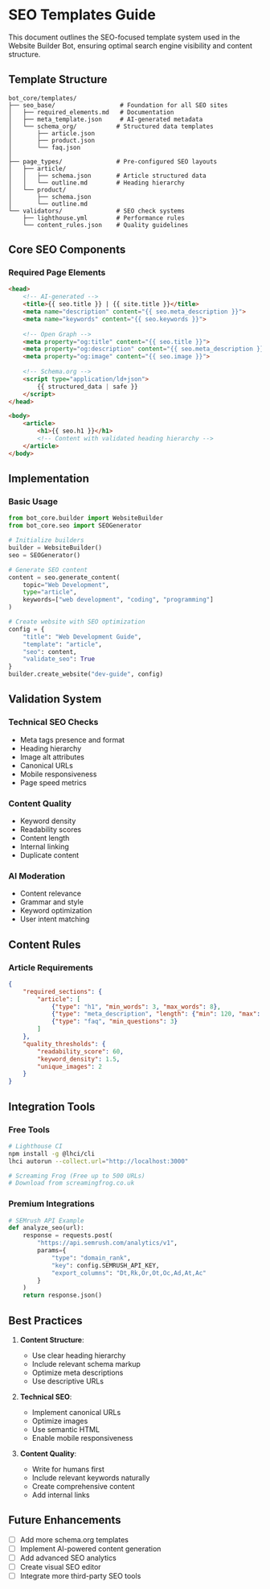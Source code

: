 # SEO Templates Guide

This document outlines the SEO-focused template system used in the Website Builder Bot, ensuring optimal search engine visibility and content structure.

## Template Structure

```
bot_core/templates/
├── seo_base/                  # Foundation for all SEO sites
│   ├── required_elements.md   # Documentation
│   ├── meta_template.json     # AI-generated metadata
│   └── schema_org/           # Structured data templates
│       ├── article.json
│       ├── product.json
│       └── faq.json
│
├── page_types/               # Pre-configured SEO layouts
│   ├── article/
│   │   ├── schema.json       # Article structured data
│   │   └── outline.md        # Heading hierarchy
│   └── product/
│       ├── schema.json
│       └── outline.md
└── validators/               # SEO check systems
    ├── lighthouse.yml        # Performance rules
    └── content_rules.json    # Quality guidelines
```

## Core SEO Components

### Required Page Elements
```html
<head>
    <!-- AI-generated -->
    <title>{{ seo.title }} | {{ site.title }}</title>
    <meta name="description" content="{{ seo.meta_description }}">
    <meta name="keywords" content="{{ seo.keywords }}">
    
    <!-- Open Graph -->
    <meta property="og:title" content="{{ seo.title }}">
    <meta property="og:description" content="{{ seo.meta_description }}">
    <meta property="og:image" content="{{ seo.image }}">
    
    <!-- Schema.org -->
    <script type="application/ld+json">
        {{ structured_data | safe }}
    </script>
</head>

<body>
    <article>
        <h1>{{ seo.h1 }}</h1>
        <!-- Content with validated heading hierarchy -->
    </article>
</body>
```

## Implementation

### Basic Usage
```python
from bot_core.builder import WebsiteBuilder
from bot_core.seo import SEOGenerator

# Initialize builders
builder = WebsiteBuilder()
seo = SEOGenerator()

# Generate SEO content
content = seo.generate_content(
    topic="Web Development",
    type="article",
    keywords=["web development", "coding", "programming"]
)

# Create website with SEO optimization
config = {
    "title": "Web Development Guide",
    "template": "article",
    "seo": content,
    "validate_seo": True
}
builder.create_website("dev-guide", config)
```

## Validation System

### Technical SEO Checks
- Meta tags presence and format
- Heading hierarchy
- Image alt attributes
- Canonical URLs
- Mobile responsiveness
- Page speed metrics

### Content Quality
- Keyword density
- Readability scores
- Content length
- Internal linking
- Duplicate content

### AI Moderation
- Content relevance
- Grammar and style
- Keyword optimization
- User intent matching

## Content Rules

### Article Requirements
```json
{
    "required_sections": {
        "article": [
            {"type": "h1", "min_words": 3, "max_words": 8},
            {"type": "meta_description", "length": {"min": 120, "max": 158}},
            {"type": "faq", "min_questions": 3}
        ]
    },
    "quality_thresholds": {
        "readability_score": 60,
        "keyword_density": 1.5,
        "unique_images": 2
    }
}
```

## Integration Tools

### Free Tools
```bash
# Lighthouse CI
npm install -g @lhci/cli
lhci autorun --collect.url="http://localhost:3000"

# Screaming Frog (Free up to 500 URLs)
# Download from screamingfrog.co.uk
```

### Premium Integrations
```python
# SEMrush API Example
def analyze_seo(url):
    response = requests.post(
        "https://api.semrush.com/analytics/v1",
        params={
            "type": "domain_rank",
            "key": config.SEMRUSH_API_KEY,
            "export_columns": "Dt,Rk,Or,Ot,Oc,Ad,At,Ac"
        }
    )
    return response.json()
```

## Best Practices

1. **Content Structure**:
   - Use clear heading hierarchy
   - Include relevant schema markup
   - Optimize meta descriptions
   - Use descriptive URLs

2. **Technical SEO**:
   - Implement canonical URLs
   - Optimize images
   - Use semantic HTML
   - Enable mobile responsiveness

3. **Content Quality**:
   - Write for humans first
   - Include relevant keywords naturally
   - Create comprehensive content
   - Add internal links

## Future Enhancements

- [ ] Add more schema.org templates
- [ ] Implement AI-powered content generation
- [ ] Add advanced SEO analytics
- [ ] Create visual SEO editor
- [ ] Integrate more third-party SEO tools 